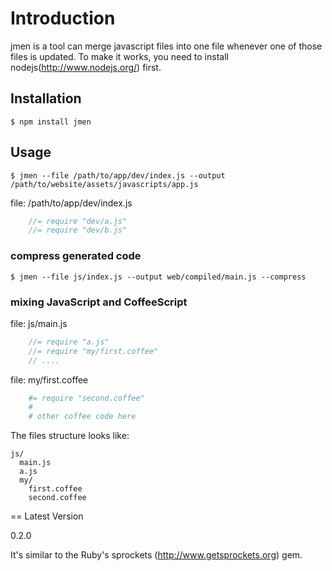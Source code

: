 # Introduction

jmen is a tool can merge javascript files into one file whenever one of those files is updated. 
To make it works, you need to install nodejs(http://www.nodejs.org/) first.

## Installation

    $ npm install jmen

## Usage

    $ jmen --file /path/to/app/dev/index.js --output /path/to/website/assets/javascripts/app.js

file: /path/to/app/dev/index.js

```js
    //= require "dev/a.js"
    //= require "dev/b.js"
```

### compress generated code

    $ jmen --file js/index.js --output web/compiled/main.js --compress

### mixing JavaScript and CoffeeScript

file: js/main.js
```js
    //= require "a.js"
    //= require "my/first.coffee"
    // ....
```

file: my/first.coffee

```coffeescript
    #= require "second.coffee"
    # 
    # other coffee code here
```

The files structure looks like:

    js/
      main.js
      a.js
      my/
        first.coffee
        second.coffee

== Latest Version

0.2.0

It's similar to the Ruby's sprockets (http://www.getsprockets.org) gem.
